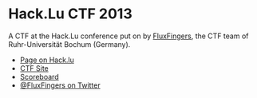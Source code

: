 # Hack.Lu CTF 2013
A CTF at the Hack.Lu conference put on by [FluxFingers](http://fluxfingers.net/), the CTF team of Ruhr-Universität Bochum (Germany).

* [Page on Hack.lu](http://2013.hack.lu/index.php/CaptureTheFlag)
* [CTF Site](http://ctf.fluxfingers.net)
* [Scoreboard](http://ctf.fluxfingers.net/scoreboard)
* [@FluxFingers on Twitter](https://twitter.com/fluxfingers)
